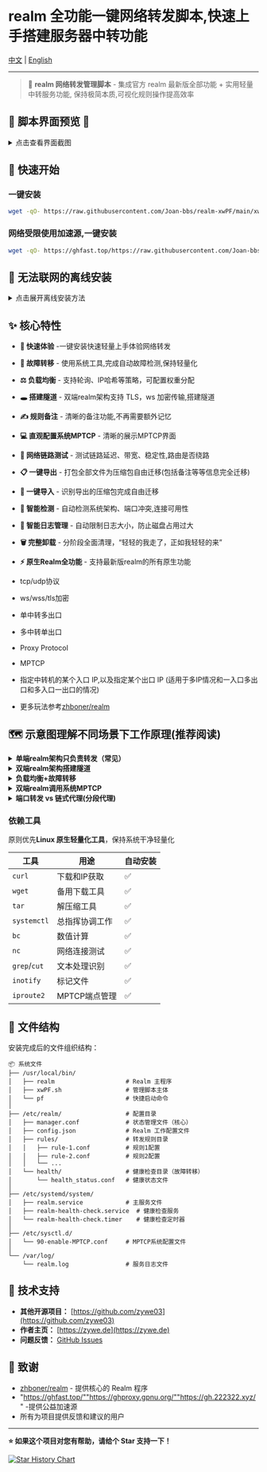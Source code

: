 # realm 全功能一键网络转发脚本,快速上手搭建服务器中转功能

[中文](README.md) | [English](README_EN.md)

---

> 🛜 **realm 网络转发管理脚本** - 集成官方 realm 最新版全部功能 + 实用轻量中转服务功能, 保持极简本质,可视化规则操作提高效率

## 📸 脚本界面预览 📸

<details>
<summary>点击查看界面截图</summary>

**主界面**
![主界面](https://i.mji.rip/2025/07/17/00ea7f801a89bb83cf6d4cbef4a050e5.png)

**转发配置管理**
![配置管理](https://i.mji.rip/2025/07/17/56557ca87dee48d112b735ad78e0f65e.png)

**负载均衡与故障转移**
![负载均衡+故障转移](https://i.mji.rip/2025/07/17/e545e7ee444a0a2aa3592d080678696c.png)

**中转网络链路测试功能**
![中转网络链路测试](https://i.mji.rip/2025/07/31/2c8a2d147b63c5299bbb7aa02068726e.png)

</details>

## 🚀 快速开始

### 一键安装

```bash
wget -qO- https://raw.githubusercontent.com/Joan-bbs/realm-xwPF/main/xwPF.sh | sudo bash -s install
```

### 网络受限使用加速源,一键安装

```bash
wget -qO- https://ghfast.top/https://raw.githubusercontent.com/Joan-bbs/realm-xwPF/main/xwPF.sh | sudo bash -s install
```

## 🧭 无法联网的离线安装

<details>
<summary>点击展开离线安装方法</summary>

适用于完全无法连接网络

**下载必要文件**

在有网络的设备上下载以下文件：
- **脚本文件下载**：[xwPF.sh](https://github.com/Joan-bbs/realm-xwPF/raw/main/xwPF.sh) (右键点击 → 另存为)
- **Realm 程序下载**（根据系统架构选择）：

| 架构 | 适用系统 | 下载链接 | 检测命令 |
|------|----------|----------|----------|
| x86_64 | 常见64位系统 | [realm-x86_64-unknown-linux-gnu.tar.gz](https://github.com/zhboner/realm/releases/download/v2.7.0/realm-x86_64-unknown-linux-gnu.tar.gz) | `uname -m` 显示 `x86_64` |
| aarch64 | ARM64系统 | [realm-aarch64-unknown-linux-gnu.tar.gz](https://github.com/zhboner/realm/releases/download/v2.7.0/realm-aarch64-unknown-linux-gnu.tar.gz) | `uname -m` 显示 `aarch64` |
| armv7 | ARM32系统（如树莓派） | [realm-armv7-unknown-linux-gnueabihf.tar.gz](https://github.com/zhboner/realm/releases/download/v2.7.0/realm-armv7-unknown-linux-gnueabihf.tar.gz) | `uname -m` 显示 `armv7l` 或 `armv6l` |

随便创建一个目录放置脚本和压缩包文件,bash指令启动脚本选择**1. 安装配置**会优先自动检测**脚本同目录下的realm文件**进行安装

</details>

## ✨ 核心特性

- **🚀 快速体验** -一键安装快速轻量上手体验网络转发
- **🔄 故障转移** - 使用系统工具,完成自动故障检测,保持轻量化
- **⚖️ 负载均衡** - 支持轮询、IP哈希等策略，可配置权重分配
- **🕳️ 搭建隧道** - 双端realm架构支持 TLS，ws 加密传输,搭建隧道
- **✍️ 规则备注** - 清晰的备注功能,不再需要额外记忆
- **💻 直观配置系统MPTCP** - 清晰的展示MPTCP界面
- **🛜 网络链路测试** - 测试链路延迟、带宽、稳定性,路由是否绕路

- **📋 一键导出** - 打包全部文件为压缩包自由迁移(包括备注等等信息完全迁移)
- **📒 一键导入** - 识别导出的压缩包完成自由迁移
- **🔧 智能检测** - 自动检测系统架构、端口冲突,连接可用性

- **📝 智能日志管理** - 自动限制日志大小，防止磁盘占用过大
- **🗑️ 完整卸载** - 分阶段全面清理，“轻轻的我走了，正如我轻轻的来”
- **⚡ 原生Realm全功能** - 支持最新版realm的所有原生功能
- tcp/udp协议
- ws/wss/tls加密
- 单中转多出口
- 多中转单出口
- Proxy Protocol
- MPTCP
- 指定中转机的某个入口 IP,以及指定某个出口 IP (适用于多IP情况和一入口多出口和多入口一出口的情况)
- 更多玩法参考[zhboner/realm](https://github.com/zhboner/realm)

## 🗺️ 示意图理解不同场景下工作原理(推荐阅读)

<details>
<summary><strong>单端realm架构只负责转发（常见）</strong></summary>

中转机安装realm,落地机安装业务软件

中转机realm只负责原模原样把设置的监听IP：端口收到的数据包进行转发到出口机,加密解密由业务软件负责

所以整个链路的加密协议由出口机业务软件决定

![e3c0a9ebcee757b95663fc73adc4e880.png](https://i.mji.rip/2025/07/17/e3c0a9ebcee757b95663fc73adc4e880.png)

</details>

<details>
<summary><strong>双端realm架构搭建隧道</strong></summary>

中转机安装realm,落地机要安装realm和业务软件

在realm和realm之间多套一层realm支持的加密传输

#### 所以中转机realm选择的加密,伪装域名等等,必须与落地机一致,否则无法解密

![4c1f0d860cd89ca79f4234dd23f81316.png](https://i.mji.rip/2025/07/17/4c1f0d860cd89ca79f4234dd23f81316.png)

</details>

<details>
<summary><strong>负载均衡+故障转移</strong></summary>

- 同一端口转发有多个落地机
![a9f7c94e9995022557964011d35c3ad4.png](https://i.mji.rip/2025/07/15/a9f7c94e9995022557964011d35c3ad4.png)

- 前置>多中转>单落地
![2cbc533ade11a8bcbbe63720921e9e05.png](https://i.mji.rip/2025/07/17/2cbc533ade11a8bcbbe63720921e9e05.png)

- `轮询`模式 (roundrobin)

不断切换规则组里的落地机

- `IP哈希`模式 (iphash)

基于源 IP 的哈希值，决定流量走向，保证同一 IP 的请求始终落到同一落地机

- 权重即分配概率

- 故障转移

检测到某个出口故障，暂时移出负载均衡列表，恢复之后会自动添加进负载均衡列表

原生realm暂不支持故障转移

- 脚本的实现原理
```
1. systemd定时器触发 (每4秒)
   ↓
2. 执行健康检查脚本
   ↓
3. 读取规则配置文件
   ↓
4. 对每个目标执行TCP连通性检测
   ├── nc -z -w3 target port
   └── 备用: telnet target port
   ↓
5. 更新健康状态文件（原子更新）
   ├── 成功: success_count++, fail_count=0
   └── 失败: fail_count++, success_count=0
   ↓
6. 判断状态变化
   ├── 连续失败2次 → 标记为故障
   └── 连续成功2次+冷却期120秒(避免抖动频繁切换) → 标记为恢复
   ↓
7. 如有状态变化，创建更新标记文件
```

客户端可使用指令`while ($true) { (Invoke-WebRequest -Uri 'http://ifconfig.me/ip' -UseBasicParsing).Content; Start-Sleep -Seconds 1 }` 或 `while true; do curl -s ifconfig.me; echo; sleep 1; done` 实时监听IP变化情况,确定模式生效

</details>

<details>
<summary>
<strong>双端realm调用系统MPTCP</strong>
</summary>

MPTCP端点不是创建一张新的虚拟网卡，而是：
告诉MPTCP协议栈：这个IP地址可以用于MPTCP连接
指定路径：数据可以通过这个IP地址和对应的网卡传输
建立多路径：让一个TCP连接可以同时使用多个网络路径

**Q:为什么需要同时指定IP和网卡？**
网卡接口：系统需要知道这个IP地址对应哪个物理网卡，用于路由选择
IP地址：MPTCP协议需要知道可以使用哪些IP地址建立子流
192.168.1.100 dev eth0 subflow fullmesh = 告诉MPTCP可以通过eth0网卡的这个IP建立连接
10.0.0.50 dev eth1 subflow fullmesh = 告诉MPTCP可以通过eth1网卡的这个IP建立连接

如果想要更精细的控制，可以考虑：

服务端也设置signal端点：
精细化控制mptcp

</details>

<details>
<summary><strong>端口转发 vs 链式代理(分段代理)</strong></summary>

容易搞混的两个概念

**简单理解**

端口转发只负责把某个端口的流量转发到另一个端口

链式代理是这样

分成了两段代理链,所以又称为分段代理,二级代理（有机会再细讲配置）

**各有各的优点**看使用场景 | 注意有的机不允许安装代理 | 不过某些场景链式会很灵活

| 链式代理 (Chained Proxy) | 端口转发 (Port Forwarding) |
| :------------------- | :--------------------- |
| 链路的机都要安装代理软件           | 中转机安装转发,出口机安装代理        |
| 配置文件复杂度较高            | 配置文件复杂度低（L4层转发）        |
| 会有每跳解包/封包开销          | 原生 TCP/UDP 透传，理论上更快    |
| 出站控制分流更精确（每跳配置出口）    | 难出站控制                  |

</details>

### 依赖工具
原则优先**Linux 原生轻量化工具**，保持系统干净轻量化

| 工具 | 用途 | 自动安装 |
|------|------|------|
| `curl` | 下载和IP获取 | ✅ |
| `wget` | 备用下载工具 | ✅ |
| `tar` | 解压缩工具 | ✅ |
| `systemctl` |总指挥协调工作 | ✅ |
| `bc` | 数值计算 | ✅ |
| `nc` | 网络连接测试 | ✅ |
| `grep`/`cut` | 文本处理识别 | ✅ |
| `inotify` | 标记文件 | ✅ |
| `iproute2` | MPTCP端点管理 | ✅ |

## 📁 文件结构

安装完成后的文件组织结构：

```
📦 系统文件
├── /usr/local/bin/
│   ├── realm                    # Realm 主程序
│   ├── xwPF.sh                  # 管理脚本主体
│   └── pf                       # 快捷启动命令
│
├── /etc/realm/                  # 配置目录
│   ├── manager.conf             # 状态管理文件（核心）
│   ├── config.json              # Realm 工作配置文件
│   ├── rules/                   # 转发规则目录
│   │   ├── rule-1.conf          # 规则1配置
│   │   ├── rule-2.conf          # 规则2配置
│   │   └── ...
│   └── health/                  # 健康检查目录（故障转移）
│       └── health_status.conf   # 健康状态文件
│
├── /etc/systemd/system/
│   ├── realm.service            # 主服务文件
│   ├── realm-health-check.service  # 健康检查服务
│   └── realm-health-check.timer    # 健康检查定时器
│
├── /etc/sysctl.d/
│   └── 90-enable-MPTCP.conf     # MPTCP系统配置文件
│
└── /var/log/
    └── realm.log                # 服务日志文件
```

## 🤝 技术支持

- **其他开源项目：** [https://github.com/zywe03](https://github.com/zywe03)
- **作者主页：** [https://zywe.de](https://zywe.de)
- **问题反馈：** [GitHub Issues](https://github.com/zywe03/realm-xwPF/issues)

## 🙏 致谢

- [zhboner/realm](https://github.com/zhboner/realm) - 提供核心的 Realm 程序
- "https://ghfast.top/""https://ghproxy.gpnu.org/""https://gh.222322.xyz/"  -提供公益加速源
- 所有为项目提供反馈和建议的用户

---

**⭐ 如果这个项目对您有帮助，请给个 Star 支持一下！**

[![Star History Chart](https://api.star-history.com/svg?repos=zywe03/realm-xwPF&type=Date)](https://www.star-history.com/#zywe03/realm-xwPF&Date)
